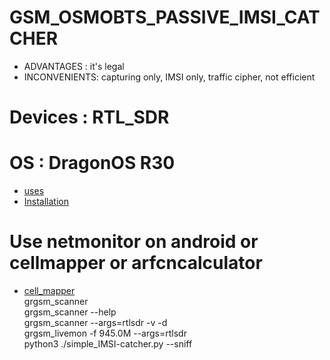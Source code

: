 # GSM_OSMOBTS_PASSIVE_IMSI_CATCHER
* ADVANTAGES : it's legal 
* INCONVENIENTS: capturing only, IMSI only, traffic cipher, not efficient

# Devices : RTL_SDR
# OS : DragonOS R30
* [uses](https://www.youtube.com/watch?v=uU7JrwAgmuE)
* [Installation](https://www.youtube.com/watch?v=e66_7ABKMnQ)

# Use netmonitor on android or cellmapper or arfcncalculator
* [cell_mapper](https://www.cellmapper.net/arfcn?net=GSM&ARFCN=977&MCC=0)  
grgsm_scanner  
grgsm_scanner --help  
grgsm_scanner --args=rtlsdr -v -d  
grgsm_livemon -f 945.0M --args=rtlsdr  
python3 ./simple_IMSI-catcher.py  --sniff  


